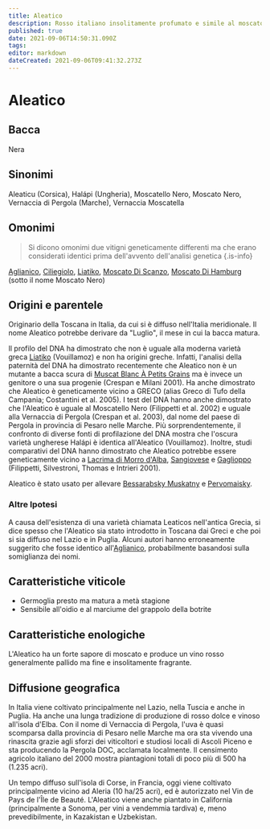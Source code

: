 ```yaml
---
title: Aleatico
description: Rosso italiano insolitamente profumato e simile al moscato.
published: true
date: 2021-09-06T14:50:31.090Z
tags: 
editor: markdown
dateCreated: 2021-09-06T09:41:32.273Z
---
```


# Aleatico

## Bacca
Nera

## Sinonimi
Aleaticu (Corsica), Halápi (Ungheria), Moscatello Nero, Moscato Nero, Vernaccia di Pergola (Marche), Vernaccia Moscatella

## Omonimi
> Si dicono omonimi due vitigni geneticamente differenti ma che erano considerati identici prima dell'avvento dell'analisi genetica
{.is-info}

[Aglianico](/vitigni/Italia/bacca-nera/aglianico), [Ciliegiolo](/vitigni/bacca-nera/ciliegiolo), [Liatiko](/vitigni/bacca-nera/liatiko), [Moscato Di Scanzo](/vitigni/bacca-nera/moscato-di-scanzo), [Moscato Di Hamburg](/vitigni/bacca-nera/moscato-di-hamburg) (sotto il nome Moscato Nero)

## Origini e parentele
Originario della Toscana in Italia, da cui si è diffuso nell'Italia meridionale. Il nome Aleatico potrebbe derivare da "Luglio", il mese in cui la bacca matura.

Il profilo del DNA ha dimostrato che non è uguale alla moderna varietà greca [Liatiko](/vitigni/bacca-nera/liatiko) (Vouillamoz) e non ha origini greche. Infatti, l'analisi della paternità del DNA ha dimostrato recentemente che Aleatico non è un mutante a bacca scura di [Muscat Blanc À Petits Grains](/vitigni/Francia/bacca-bianca/muscat-blanc-a-petit-grains) ma è invece un genitore o una sua progenie (Crespan e Milani 2001). Ha anche dimostrato che Aleatico è geneticamente vicino a GRECO (alias Greco di Tufo della Campania; Costantini et al. 2005). I test del DNA hanno anche dimostrato che l'Aleatico è uguale al Moscatello Nero (Filippetti et al. 2002) e uguale alla Vernaccia di Pergola (Crespan et al. 2003), dal nome del paese di Pergola in provincia di Pesaro nelle Marche. Più sorprendentemente, il confronto di diverse fonti di profilazione del DNA mostra che l'oscura varietà ungherese Halápi è identica all'Aleatico (Vouillamoz). Inoltre, studi comparativi del DNA hanno dimostrato che Aleatico potrebbe essere geneticamente vicino a [Lacrima di Morro d'Alba](/vitigni/Italia/bacca-nera/lacrima-di-morro-d-alba), [Sangiovese](/vitigni/Italia/bacca-nera/sangiovese) e [Gaglioppo](/vitigni/Italia/bacca-nera/gaglioppo) (Filippetti, Silvestroni, Thomas e Intrieri 2001).

Aleatico è stato usato per allevare [Bessarabsky Muskatny](/vitigni/bacca-nera/) e [Pervomaisky](/vitigni/bacca-nera/).

### Altre Ipotesi

A causa dell'esistenza di una varietà chiamata Leaticos nell'antica Grecia, si dice spesso che l'Aleatico sia stato introdotto in Toscana dai Greci e che poi si sia diffuso nel Lazio e in Puglia. Alcuni autori hanno erroneamente suggerito che fosse identico all'[Aglianico](/vitigni/Italia/bacca-nera/aglianico), probabilmente basandosi sulla somiglianza dei nomi.

## Caratteristiche viticole
- Germoglia presto ma matura a metà stagione 
- Sensibile all'oidio e al marciume del grappolo della botrite

## Caratteristiche enologiche
L'Aleatico ha un forte sapore di moscato e produce un vino rosso generalmente pallido ma fine e insolitamente fragrante.

## Diffusione geografica

In Italia viene coltivato principalmente nel Lazio, nella Tuscia e anche in Puglia. Ha anche una lunga tradizione di produzione di rosso dolce e vinoso all'isola d'Elba. Con il nome di Vernaccia di Pergola, l'uva è quasi scomparsa dalla provincia di Pesaro nelle Marche ma ora sta vivendo una rinascita grazie agli sforzi dei viticoltori e studiosi locali di Ascoli Piceno e sta producendo la Pergola DOC, acclamata localmente. Il censimento agricolo italiano del 2000 mostra piantagioni totali di poco più di 500 ha (1.235 acri).

Un tempo diffuso sull'isola di Corse, in Francia, oggi viene coltivato principalmente vicino ad Aleria (10 ha/25 acri), ed è autorizzato nel Vin de Pays de l'Île de Beauté. L'Aleatico viene anche piantato in California (principalmente a Sonoma, per vini a vendemmia tardiva) e, meno prevedibilmente, in Kazakistan e Uzbekistan.